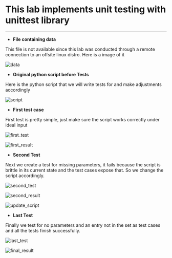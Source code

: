 # This lab implements unit testing with unittest library #

---

*  **File containing data**

This file is not available since this lab was conducted through a remote connection
to an offsite linux distro. Here is a image of it

![data](https://github.com/r0meroh/python_automations/blob/master/testCases_lab/testcase_images/find_file_original.PNG)

* **Original python script before Tests**

Here is the python script that we will write tests for and make adjustments accordingly

![script](https://github.com/r0meroh/python_automations/blob/master/testCases_lab/testcase_images/original_script.PNG)

* **First test case**

First test is pretty simple, just make sure the script works correctly under ideal input

![first_test](https://github.com/r0meroh/python_automations/blob/master/testCases_lab/testcase_images/test_script.PNG)

![first_result](https://github.com/r0meroh/python_automations/blob/master/testCases_lab/testcase_images/test_successfull.PNG)


* **Second Test**

Next we create a test for missing parameters, it fails because the script is brittle in its
current state and the test cases expose that. So we change the script accordingly.

![second_test](https://github.com/r0meroh/python_automations/blob/master/testCases_lab/testcase_images/script_update.PNG)

![second_result](https://github.com/r0meroh/python_automations/blob/master/testCases_lab/testcase_images/time_for_new_testCase.PNG)

![update_script](https://github.com/r0meroh/python_automations/blob/master/testCases_lab/testcase_images/try_except.PNG)

* **Last Test**

Finally we test for no parameters and an entry not in the set as test cases 
and all the tests finish successfully.

![last_test](https://github.com/r0meroh/python_automations/blob/master/testCases_lab/testcase_images/last_test.PNG)

![final_result](https://github.com/r0meroh/python_automations/blob/master/testCases_lab/testcase_images/last_everything_works.PNG)
